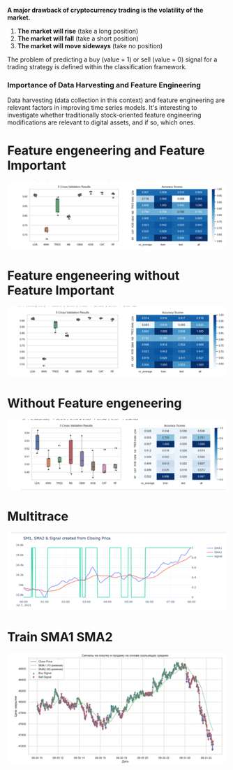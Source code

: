 **A major drawback of cryptocurrency trading is the volatility of the market.** 

1. **The market will rise** (take a long position)
2. **The market will fall** (take a short position)
3. **The market will move sideways** (take no position)

The problem of predicting a buy (value = 1) or sell (value = 0) signal for a trading strategy is defined within the classification framework.

### Importance of Data Harvesting and Feature Engineering

Data harvesting (data collection in this context) and feature engineering are relevant factors in improving time series models. It's interesting to investigate whether traditionally stock-oriented feature engineering modifications are relevant to digital assets, and if so, which ones.

# Feature engeneering and Feature Important
![FE_FI](images/FE_FI.png)

# Feature engeneering without Feature Important
![FE_FI](images/FE.png)

# Without Feature engeneering
![FE_FI](images/without_FE.png)

# Multitrace
![FE_FI](images/multi_trace.png)

# Train SMA1 SMA2
![FE_FI](images/SMA1_SMA2.png)
